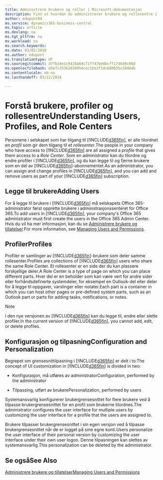 ```yaml
---
title: Administrere brukere og roller | Microsoft-dokumentasjon
description: Finn ut hvordan du administrerer brukere og rollesentre i Business Central.
author: edupont04
ms.service: dynamics365-business-central
ms.topic: article
ms.devlang: na
ms.tgt_pltfrm: na
ms.workload: na
ms.search.keywords: 
ms.date: 03/02/2018
ms.author: edupont
ms.translationtype: HT
ms.sourcegitcommit: d7fb34e1c9428a64c71ff47be8bcff174649c00d
ms.openlocfilehash: e5efc3536203495dcec1be2f1dc680b35c39d4db
ms.contentlocale: nb-no
ms.lasthandoff: 03/22/2018

---
```

# <a name="understanding-users-profiles-and-role-centers"></a><span data-ttu-id="2f768-103">Forstå brukere, profiler og rollesentre</span><span class="sxs-lookup"><span data-stu-id="2f768-103">Understanding Users, Profiles, and Role Centers</span></span>
<span data-ttu-id="2f768-104">Personene i selskapet som har tilgang til [!INCLUDE[d365fin](includes/d365fin_md.md)], er alle tilordnet en *profil* som gir dem tilgang til et *rollesenter*.</span><span class="sxs-lookup"><span data-stu-id="2f768-104">The people in your company who have access to [!INCLUDE[d365fin](includes/d365fin_md.md)] are all assigned a *profile* that gives them access to a *Role Center*.</span></span> <span data-ttu-id="2f768-105">Som en administrator kan du tilordne og endre profiler i [!INCLUDE[d365fin](includes/d365fin_md.md)], og du kan legge til og fjerne brukere som en del av [!INCLUDE[d365fin](includes/d365fin_md.md)]-abonnementet.</span><span class="sxs-lookup"><span data-stu-id="2f768-105">As an administrator, you can assign and change profiles in [!INCLUDE[d365fin](includes/d365fin_md.md)], and you can add and remove users as part of your [!INCLUDE[d365fin](includes/d365fin_md.md)] subscription.</span></span>  

## <a name="adding-users"></a><span data-ttu-id="2f768-106">Legge til brukere</span><span class="sxs-lookup"><span data-stu-id="2f768-106">Adding Users</span></span>
<span data-ttu-id="2f768-107">For å legge til brukere i [!INCLUDE[d365fin](includes/d365fin_md.md)] må selskapets Office 365-administrator først opprette brukere i administrasjonssenteret for Office 365.</span><span class="sxs-lookup"><span data-stu-id="2f768-107">To add users in [!INCLUDE[d365fin](includes/d365fin_md.md)], your company's Office 365 administrator must first create the users in the Office 365 Admin Center.</span></span> <span data-ttu-id="2f768-108">Hvis du vil ha mer informasjon, kan du se [Administrere brukere og tillatelser](ui-how-users-permissions.md).</span><span class="sxs-lookup"><span data-stu-id="2f768-108">For more information, see [Managing Users and Permissions](ui-how-users-permissions.md).</span></span>  

## <a name="profiles"></a><span data-ttu-id="2f768-109">Profiler</span><span class="sxs-lookup"><span data-stu-id="2f768-109">Profiles</span></span>
<span data-ttu-id="2f768-110">Profiler er samlinger av [!INCLUDE[d365fin](includes/d365fin_md.md)]-brukere som deler samme rollesenter.</span><span class="sxs-lookup"><span data-stu-id="2f768-110">Profiles are collections of [!INCLUDE[d365fin](includes/d365fin_md.md)] users who share the same Role Center.</span></span> <span data-ttu-id="2f768-111">Et rollesenter er en side der du kan plassere forskjellige deler.</span><span class="sxs-lookup"><span data-stu-id="2f768-111">A Role Center is a type of page on which you can place different parts.</span></span> <span data-ttu-id="2f768-112">Hver del er en beholder som kan være vert for andre sider eller forhåndsdefinerte systemdeler, for eksempel en Outlook-del eller deler for å legge til oppgaver, varslinger eller notater.</span><span class="sxs-lookup"><span data-stu-id="2f768-112">Each part is a container in which you can host other pages or pre-defined system parts, such as an Outlook part or parts for adding tasks, notifications, or notes.</span></span>  

> [!NOTE]  
>  <span data-ttu-id="2f768-113">I den nye versjonen av [!INCLUDE[d365fin](includes/d365fin_md.md)] kan du legge til, endre eller slette profiler.</span><span class="sxs-lookup"><span data-stu-id="2f768-113">In the current version of [!INCLUDE[d365fin](includes/d365fin_md.md)], you cannot add, edit, or delete profiles.</span></span>  

## <a name="configuration-and-personalization"></a><span data-ttu-id="2f768-114">Konfigurasjon og tilpasning</span><span class="sxs-lookup"><span data-stu-id="2f768-114">Configuration and Personalization</span></span>
<span data-ttu-id="2f768-115">Begrepet om grensesnittilpasning i [!INCLUDE[d365fin](includes/d365fin_md.md)] er delt i to:</span><span class="sxs-lookup"><span data-stu-id="2f768-115">The concept of UI customization in [!INCLUDE[d365fin](includes/d365fin_md.md)] is divided in two:</span></span>  

-   <span data-ttu-id="2f768-116">Konfigurasjon, må utføres av administrator</span><span class="sxs-lookup"><span data-stu-id="2f768-116">Configuration, performed by the administrator</span></span>  

-   <span data-ttu-id="2f768-117">Tilpassing, utført av brukere</span><span class="sxs-lookup"><span data-stu-id="2f768-117">Personalization, performed by users</span></span>  

<span data-ttu-id="2f768-118">Systemansvarlig konfigurerer brukergrensesnittet for flere brukere ved å tilpasse brukergrensesnittet for en profil som brukerne tilordnes.</span><span class="sxs-lookup"><span data-stu-id="2f768-118">The administrator configures the user interface for multiple users by customizing the user interface for a profile that the users are assigned to.</span></span>  

<span data-ttu-id="2f768-119">Brukere tilpasser brukergrensesnittet i sin egen versjon ved å tilpasse brukergrensesnittet når de er logget på sine egne konti.</span><span class="sxs-lookup"><span data-stu-id="2f768-119">Users personalize the user interface of their personal version by customizing the user interface under their own user logon.</span></span> <span data-ttu-id="2f768-120">Denne tilpasningen kan slettes av systemansvarlig.</span><span class="sxs-lookup"><span data-stu-id="2f768-120">This personalization can be deleted by the administrator.</span></span>  

## <a name="see-also"></a><span data-ttu-id="2f768-121">Se også</span><span class="sxs-lookup"><span data-stu-id="2f768-121">See Also</span></span>  
[<span data-ttu-id="2f768-122">Administrere brukere og tillatelser</span><span class="sxs-lookup"><span data-stu-id="2f768-122">Managing Users and Permissions</span></span>](ui-how-users-permissions.md)  
<!-- [Customize the User Interface](../customize-the-user-interface.md)   
 [Security Overview](../Security%20Overview.md)-->

